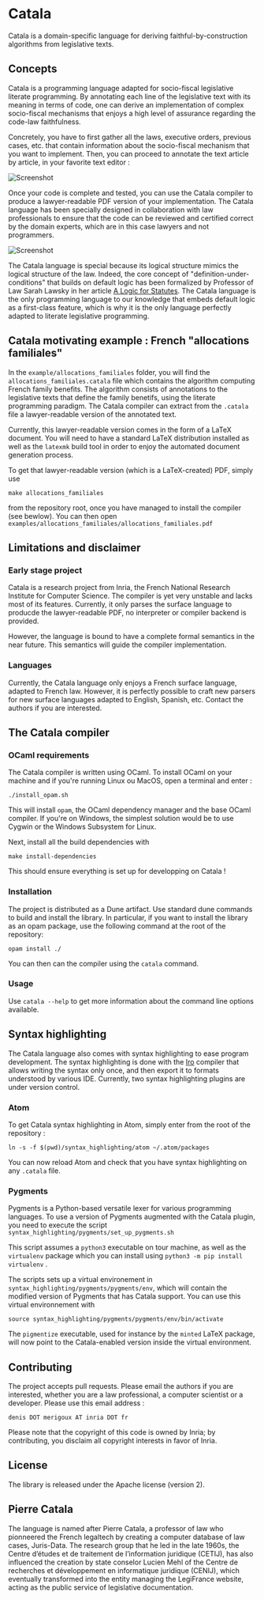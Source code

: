 # Catala

Catala is a domain-specific language for deriving
faithful-by-construction algorithms from legislative texts.

## Concepts

Catala is a programming language adapted for socio-fiscal legislative literate programming. By annotating each line of the
legislative text with its meaning in terms of code, one can derive
an implementation of complex socio-fiscal mechanisms that enjoys
a high level of assurance regarding the code-law faithfulness.

Concretely, you have to first gather all the laws, executive orders, previous cases, etc. that contain information about the
socio-fiscal mechanism that you want to implement. Then, you can
proceed to annotate the text article by article, in your favorite
text editor :

![Screenshot](https://github.com/CatalaLang/catala/raw/master/doc/ScreenShotAtom.png)

Once your code is complete and tested, you can use the Catala
compiler to produce a lawyer-readable PDF version of your
implementation. The Catala language has been specially designed
in collaboration with law professionals to ensure that the code
can be reviewed and certified correct by the domain experts, which
are in this case lawyers and not programmers.

![Screenshot](https://github.com/CatalaLang/catala/raw/master/doc/CatalaScreenShot.png)

The Catala language is special because its logical structure mimics
the logical structure of the law. Indeed, the core concept of
"definition-under-conditions" that builds on default logic has been formalized by Professor of Law Sarah Lawsky in her article [A Logic for Statutes](https://papers.ssrn.com/sol3/papers.cfm?abstract_id=3088206). The Catala language is the only
programming language to our knowledge that embeds default logic
as a first-class feature, which is why it is the only language
perfectly adapted to literate legislative programming.


## Catala motivating example : French "allocations familiales"

In the `example/allocations_familiales` folder, you will find the
`allocations_familiales.catala` file which contains the
algorithm computing French family benefits. The algorithm consists of annotations to the legislative
texts that define the family benetifs, using the literate programming paradigm. The Catala
compiler can extract from the `.catala` file a lawyer-readable version of the annotated text.

Currently, this lawyer-readable version comes in the form of a LaTeX document.
You will need to have a standard LaTeX distribution installed as well as the
`latexmk` build tool in order to enjoy the automated document generation process.

To get that lawyer-readable version (which is a LaTeX-created) PDF, simply use

    make allocations_familiales

from the repository root, once you have managed to install the
compiler (see bewlow). You can then open `examples/allocations_familiales/allocations_familiales.pdf`

## Limitations and disclaimer

### Early stage project

Catala is a research project from Inria, the French National
Research Institute for Computer Science. The compiler is yet very
unstable and lacks most of its features. Currently, it only
parses the surface language to producde the lawyer-readable PDF,
no interpreter or compiler backend is provided.

However, the language is bound to have a complete formal semantics
in the near future. This semantics will guide the compiler
implementation.

### Languages

Currently, the Catala language only enjoys a French surface
language, adapted to French law. However, it is perfectly
possible to craft new parsers for new surface languages adapted
to English, Spanish, etc. Contact the authors if you are interested.

## The Catala compiler

### OCaml requirements

The Catala compiler is written using OCaml. To install OCaml on your machine and
if you're running Linux ou MacOS, open a terminal and enter :

    ./install_opam.sh

This will install `opam`, the OCaml dependency manager and the
base OCaml compiler. If you're on Windows, the simplest solution
would be to use Cygwin or the Windows Subsystem for Linux.

Next, install all the build dependencies with

    make install-dependencies

This should ensure everything is set up for developping on Catala !


### Installation

The project is distributed as a Dune artifact. Use standard dune commands to build
and install the library. In particular, if you want to install the library as an opam
package, use the following command at the root of the repository:

    opam install ./

You can then can the compiler using the `catala` command.

### Usage

Use `catala --help` to get more information about the command line options available.

## Syntax highlighting

The Catala language also comes with syntax highlighting to
ease program development. The syntax highlighting is done
with the [Iro](https://eeyo.io/iro/) compiler that allows
writing the syntax only once, and then export it to formats
understood by various IDE. Currently, two syntax
highlighting plugins are under version control.

### Atom

To get Catala syntax highlighting in Atom, simply enter from
the root of the repository :

    ln -s -f $(pwd)/syntax_highlighting/atom ~/.atom/packages

You can now reload Atom and check that you have syntax highlighting on any `.catala` file.

### Pygments

Pygments is a Python-based versatile lexer for various
programming languages. To use a version of Pygments
augmented with the Catala plugin, you need to execute the
script `syntax_highlighting/pygments/set_up_pygments.sh`

This script assumes a `python3` executable on tour machine,
as well as the `virtualenv` package which you can install
using `python3 -m pip install virtualenv` .

The scripts sets up a virtual environement in `syntax_highlighting/pygments/pygments/env`, which will
contain the modified version of Pygments that has Catala
support. You can use this virtual environnement with

    source syntax_highlighting/pygments/pygments/env/bin/activate

The `pigmentize` executable, used for instance by the `minted` LaTeX package,
will now point to the Catala-enabled version inside the virtual environment.

## Contributing

The project accepts pull requests. Please email the authors
if you are interested, whether you are a law professional, a
computer scientist or a developer. Please use this email address :

    denis DOT merigoux AT inria DOT fr

Please note that the copyright of this code is owned by Inria;
by contributing, you disclaim all copyright interests in favor of Inria.

## License

The library is released under the Apache license (version 2).

## Pierre Catala

The language is named after Pierre Catala, a professor of law who
pionneered the French legaltech by creating a computer database of law cases,
Juris-Data. The research group that he led in the late 1960s, the
Centre d’études et de traitement de l’information juridique (CETIJ),
has also influenced the creation by state conselor Lucien Mehl of the
Centre de recherches et développement en informatique juridique (CENIJ),
which eventually transformed into the entity managing the LegiFrance website,
acting as the public service of legislative documentation.
